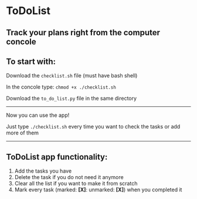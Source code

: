 # ToDoList

Track your plans right from the computer concole
----

## To start with:

Download the `checklist.sh` file (must have bash shell)

In the concole type: `chmod +x ./checklist.sh`

Download the `to_do_list.py` file in the same directory

____
Now you can use the app!

Just type `./checklist.sh` every time you want to check the tasks or add more of them
____

## ToDoList app functionality:
1. Add the tasks you have
2. Delete the task if you do not need it anymore
3. Clear all the list if you want to make it from scratch
4. Mark every task (marked: __[X]__: unmarked: __[X]__) when you completed it 
